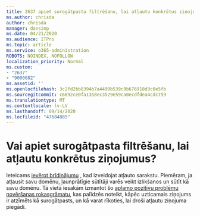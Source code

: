 ```yaml
---
title: 2637 apiet surogātpasta filtrēšanu, lai atļautu konkrētus ziņojumus?
ms.author: chrisda
author: chrisda
manager: dansimp
ms.date: 04/21/2020
ms.audience: ITPro
ms.topic: article
ms.service: o365-administration
ROBOTS: NOINDEX, NOFOLLOW
localization_priority: Normal
ms.custom:
- "2637"
- "9000682"
ms.assetid: ''
ms.openlocfilehash: 3c2fd2bb8394b7a4499b539c9b676918d3c0e5fb
ms.sourcegitcommit: c6692ce0fa1358ec3529e59ca0ecdfdea4cdc759
ms.translationtype: MT
ms.contentlocale: lv-LV
ms.lasthandoff: 09/14/2020
ms.locfileid: "47684885"
---
```

# <a name="bypass-spam-filtering-to-allow-specific-messages"></a>Vai apiet surogātpasta filtrēšanu, lai atļautu konkrētus ziņojumus?

Ieteicams [ievērot brīdinājumu](https://docs.microsoft.com/exchange/troubleshoot/antispam/cautions-against-bypassing-spam-filters) , kad izveidojat atļauto sarakstu. Piemēram, ja atļausit savu domēnu, ļaunprātīgie sūtītāji varēs veikt izlikšanos un sūtīt kā savu domēnu.  Tā vietā iesakām izmantot šo [aplamo pozitīvu problēmu novēršanas rokasgrāmatu](https://docs.microsoft.com/microsoft-365/security/office-365-security/anti-spam-protection), kas palīdzēs noteikt, kāpēc uzticamais ziņojums ir atzīmēts kā surogātpasts, un kā varat rīkoties, lai droši atļautu ziņojuma piegādi.
